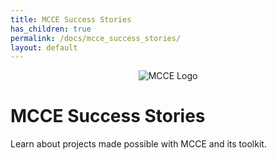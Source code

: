 ```yaml
---
title: MCCE Success Stories
has_children: true
permalink: /docs/mcce_success_stories/
layout: default
---
```


<p align="center">
  <img src="{{ '/docs/images/mcce_logo1.png' | relative_url }}" alt="MCCE Logo" style="max-width: 100%; height: auto;">
</p>

# MCCE Success Stories
Learn about projects made possible with MCCE and its toolkit. 


